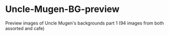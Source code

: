 # Uncle-Mugen-BG-preview
Preview images of Uncle Mugen's backgrounds part 1 (94 images from both assorted and cafe)
